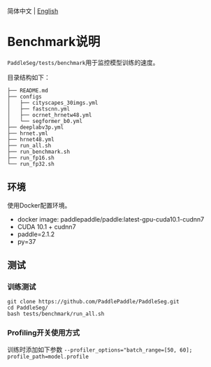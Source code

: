 简体中文 | [English](README.md)

# Benchmark说明

`PaddleSeg/tests/benchmark`用于监控模型训练的速度。


目录结构如下：
```
├── README.md  
├── configs  
│   ├── cityscapes_30imgs.yml  
│   ├── fastscnn.yml  
│   ├── ocrnet_hrnetw48.yml  
│   └── segformer_b0.yml  
├── deeplabv3p.yml  
├── hrnet.yml  
├── hrnet48.yml  
├── run_all.sh  
├── run_benchmark.sh  
├── run_fp16.sh  
└── run_fp32.sh
```
## 环境
使用Docker配置环境。
* docker image: paddlepaddle/paddle:latest-gpu-cuda10.1-cudnn7
* CUDA 10.1 + cudnn7
* paddle=2.1.2
* py=37

## 测试

### 训练测试

```
git clone https://github.com/PaddlePaddle/PaddleSeg.git
cd PaddleSeg/
bash tests/benchmark/run_all.sh
```

### Profiling开关使用方式
训练时添加如下参数
 `--profiler_options="batch_range=[50, 60]; profile_path=model.profile`
